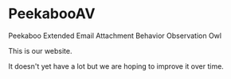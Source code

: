 # PeekabooAV
Peekaboo Extended Email Attachment Behavior Observation Owl

This is our website.

It doesn't yet have a lot but we are hoping to improve it over time.

